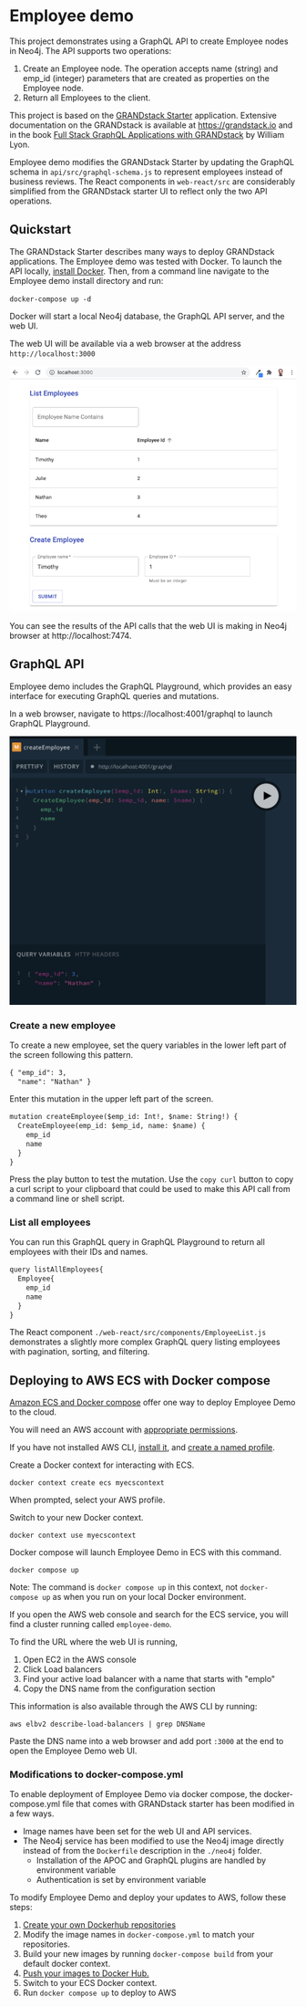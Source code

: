 # Employee demo

This project demonstrates using a GraphQL API to create Employee nodes in Neo4j. The API supports two operations:

1. Create an Employee node. The operation accepts name (string) and emp_id (integer) parameters that are created as properties on the Employee node.
2. Return all Employees to the client. 

This project is based on the [GRANDstack Starter](https://github.com/grand-stack/grand-stack-starter) 
application. Extensive documentation on the GRANDstack is 
available at https://grandstack.io and in the book 
[Full Stack GraphQL Applications with GRANDstack](https://www.manning.com/books/fullstack-graphql-applications-with-grandstack) 
by William Lyon. 

Employee demo modifies the GRANDstack Starter by updating the GraphQL schema in `api/src/graphql-schema.js` to represent 
employees instead of business reviews. The React components in `web-react/src` are considerably simplified from the GRANDstack 
starter UI to reflect only the two API operations. 

## Quickstart

The GRANDstack Starter describes many ways to deploy GRANDstack applications. The Employee demo was tested 
with Docker. To launch the API locally, [install Docker](https://docs.docker.com/get-docker/). Then, from a 
command line navigate to the Employee demo install directory and run:

`docker-compose up -d`

Docker will start a local Neo4j database, the GraphQL API server, and the web UI.

The web UI will be available via a web browser at the address `http://localhost:3000`

![Employee demo app running in browser](img/Employee_demo.png)

You can see the results of the API calls that the web UI  is making in Neo4j browser at http://localhost:7474.

## GraphQL API

Employee demo includes the GraphQL Playground, which provides an easy interface for executing 
GraphQL queries and mutations.

In a web browser, navigate to https://localhost:4001/graphql to launch GraphQL Playground.

![Create employee mutation in GraphQL Playground](img/create_employee.png)

### Create a new employee
To create a new employee, set the query variables in the lower left part of the screen 
   following this pattern.

    { "emp_id": 3,
      "name": "Nathan" }

Enter this mutation in the upper left part of the screen.

    mutation createEmployee($emp_id: Int!, $name: String!) {
      CreateEmployee(emp_id: $emp_id, name: $name) {
        emp_id
        name
      }
    }

Press the play button to test the mutation. Use the `copy curl` button to copy a curl script to 
your clipboard that could be used to make this API call from a command line or shell script.

### List all employees

You can run this GraphQL query in GraphQL Playground to return all employees with their IDs and names.

    query listAllEmployees{
      Employee{
        emp_id
        name
      }
    }

The React component `./web-react/src/components/EmployeeList.js` demonstrates a slightly more 
complex GraphQL query listing employees with pagination, sorting, and filtering.

## Deploying to AWS ECS with Docker compose

[Amazon ECS and Docker compose](https://aws.amazon.com/blogs/containers/deploy-applications-on-amazon-ecs-using-docker-compose/)
offer one way to deploy Employee Demo to the cloud.

You will need an AWS account with [appropriate permissions](https://docs.docker.com/cloud/ecs-integration/). 

If you have not installed AWS CLI, [install it](https://docs.aws.amazon.com/cli/latest/userguide/install-cliv2.html), and
[create a named profile](https://docs.aws.amazon.com/cli/latest/userguide/cli-configure-profiles.html).

Create a Docker context for interacting with ECS.

    docker context create ecs myecscontext

When prompted, select your AWS profile.

Switch to your new Docker context.

    docker context use myecscontext

Docker compose will launch Employee Demo in ECS with this command.

    docker compose up

Note: The command is `docker compose up` in this context, not `docker-compose up` as when
you run on your local Docker environment.

If you open the AWS web console and search for the ECS service, you will find a cluster 
running called `employee-demo`.

To find the URL where the web UI is running, 
1. Open EC2 in the AWS console
2. Click Load balancers
3. Find your active load balancer with a name that starts with "emplo"
4. Copy the DNS name from the configuration section

This information is also available through the AWS CLI by running:
   
    aws elbv2 describe-load-balancers | grep DNSName

Paste the DNS name into a web browser and add port `:3000` at the end to open the 
Employee Demo web UI.

### Modifications to docker-compose.yml

To enable deployment of Employee Demo via docker compose, the docker-compose.yml file that 
comes with GRANDstack starter has been modified in a few ways.

* Image names have been set for the web UI and API services.
* The Neo4j service has been modified to use the Neo4j image directly instead of from the 
  `Dockerfile` description in the `./neo4j` folder. 
  * Installation of the APOC and GraphQL plugins are handled by environment variable
  * Authentication is set by environment variable
   
To modify Employee Demo and deploy your updates to AWS, follow these steps:
1. [Create your own Dockerhub repositories](https://docs.docker.com/docker-hub/repos/)
2. Modify the image names in `docker-compose.yml` to match your repositories.
3. Build your new images by running `docker-compose build` from your default docker context.
4. [Push your images to Docker Hub.](https://docs.docker.com/docker-hub/repos/#pushing-a-docker-container-image-to-docker-hub)
5. Switch to your ECS Docker context.
6. Run `docker compose up` to deploy to AWS

   
